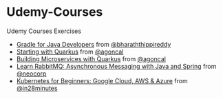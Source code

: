 # Udemy-Courses
Udemy Courses Exercises

- [Gradle for Java Developers](https://www.udemy.com/course/gradle-for-java-developers/) from [@bharaththippireddy](https://github.com/bharaththippireddy)
- [Starting with Quarkus](https://www.udemy.com/course/quarkus-starting-with-quarkus/) from [@agoncal](https://github.com/agoncal)
- [Building Microservices with Quarkus](https://www.udemy.com/course/quarkus-building-microservices-with-quarkus/) from [@agoncal](https://github.com/agoncal)
- [Learn RabbitMQ: Asynchronous Messaging with Java and Spring](https://www.udemy.com/course/learn-rabbitmq-asynchronous-messaging-with-java-and-spring/) from [@neocorp](https://github.com/neocorp)
- [Kubernetes for Beginners: Google Cloud, AWS & Azure](https://www.udemy.com/course/kubernetes-crash-course-for-java-developers/) from [@in28minutes](https://github.com/in28minutes)